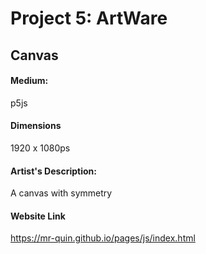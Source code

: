 # Project 5: ArtWare

## Canvas

#### Medium:
p5js
#### Dimensions
1920 x 1080ps

#### Artist's Description:
A canvas with symmetry

#### Website Link
https://mr-quin.github.io/pages/js/index.html
